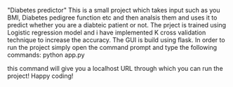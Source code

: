 "Diabetes predictor" 
This is a small project which takes input such as you BMI, Diabetes pedigree function etc and then analsis them and uses it to predict whether you are a diabteic patient or not.
The prject is trained using Logistic regression model and i have implemented K cross validation technique to increase the accuracy.
The GUI is build using flask.
In order to run the project simply open the command prompt and type the following commands:
python app.py

this command will give you a localhost URL through which you can run the project!
Happy coding!
